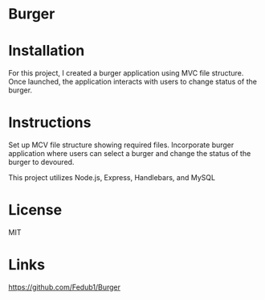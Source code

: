 # Burger

# Installation 

For this project, I created a burger application using MVC file structure. Once launched, the application interacts with users to change status of the burger.

# Instructions

Set up MCV file structure showing required files. Incorporate burger application where users can select a burger and change the status of the burger to devoured.

This project utilizes Node.js, Express, Handlebars, and MySQL

# License
MIT

# Links
https://github.com/Fedub1/Burger
